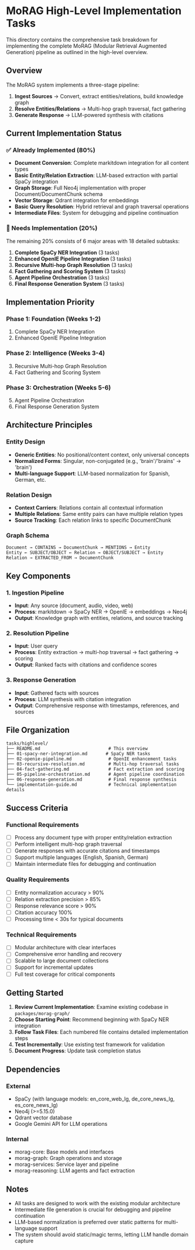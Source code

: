 # MoRAG High-Level Implementation Tasks

This directory contains the comprehensive task breakdown for implementing the complete MoRAG (Modular Retrieval Augmented Generation) pipeline as outlined in the high-level overview.

## Overview

The MoRAG system implements a three-stage pipeline:

1. **Ingest Sources** → Convert, extract entities/relations, build knowledge graph
2. **Resolve Entities/Relations** → Multi-hop graph traversal, fact gathering
3. **Generate Response** → LLM-powered synthesis with citations

## Current Implementation Status

### ✅ Already Implemented (80%)

- **Document Conversion**: Complete markitdown integration for all content types
- **Basic Entity/Relation Extraction**: LLM-based extraction with partial SpaCy integration
- **Graph Storage**: Full Neo4j implementation with proper Document/DocumentChunk schema
- **Vector Storage**: Qdrant integration for embeddings
- **Basic Query Resolution**: Hybrid retrieval and graph traversal operations
- **Intermediate Files**: System for debugging and pipeline continuation

### 🔧 Needs Implementation (20%)

The remaining 20% consists of 6 major areas with 18 detailed subtasks:

1. **Complete SpaCy NER Integration** (3 tasks)
2. **Enhanced OpenIE Pipeline Integration** (3 tasks)
3. **Recursive Multi-hop Graph Resolution** (3 tasks)
4. **Fact Gathering and Scoring System** (3 tasks)
5. **Agent Pipeline Orchestration** (3 tasks)
6. **Final Response Generation System** (3 tasks)

## Implementation Priority

### Phase 1: Foundation (Weeks 1-2)
1. Complete SpaCy NER Integration
2. Enhanced OpenIE Pipeline Integration

### Phase 2: Intelligence (Weeks 3-4)
3. Recursive Multi-hop Graph Resolution
4. Fact Gathering and Scoring System

### Phase 3: Orchestration (Weeks 5-6)
5. Agent Pipeline Orchestration
6. Final Response Generation System

## Architecture Principles

### Entity Design
- **Generic Entities**: No positional/content context, only universal concepts
- **Normalized Forms**: Singular, non-conjugated (e.g., 'brain'/'brains' → 'brain')
- **Multi-language Support**: LLM-based normalization for Spanish, German, etc.

### Relation Design
- **Context Carriers**: Relations contain all contextual information
- **Multiple Relations**: Same entity pairs can have multiple relation types
- **Source Tracking**: Each relation links to specific DocumentChunk

### Graph Schema
```
Document → CONTAINS → DocumentChunk → MENTIONS → Entity
Entity ← SUBJECT/OBJECT ← Relation → OBJECT/SUBJECT → Entity
Relation → EXTRACTED_FROM → DocumentChunk
```

## Key Components

### 1. Ingestion Pipeline
- **Input**: Any source (document, audio, video, web)
- **Process**: markitdown → SpaCy NER → OpenIE → embeddings → Neo4j
- **Output**: Knowledge graph with entities, relations, and source tracking

### 2. Resolution Pipeline
- **Input**: User query
- **Process**: Entity extraction → multi-hop traversal → fact gathering → scoring
- **Output**: Ranked facts with citations and confidence scores

### 3. Response Generation
- **Input**: Gathered facts with sources
- **Process**: LLM synthesis with citation integration
- **Output**: Comprehensive response with timestamps, references, and sources

## File Organization

```
tasks/highlevel/
├── README.md                          # This overview
├── 01-spacy-ner-integration.md       # SpaCy NER tasks
├── 02-openie-pipeline.md              # OpenIE enhancement tasks
├── 03-recursive-resolution.md         # Multi-hop traversal tasks
├── 04-fact-gathering.md               # Fact extraction and scoring
├── 05-pipeline-orchestration.md       # Agent pipeline coordination
├── 06-response-generation.md          # Final response synthesis
└── implementation-guide.md            # Technical implementation details
```

## Success Criteria

### Functional Requirements
- [ ] Process any document type with proper entity/relation extraction
- [ ] Perform intelligent multi-hop graph traversal
- [ ] Generate responses with accurate citations and timestamps
- [ ] Support multiple languages (English, Spanish, German)
- [ ] Maintain intermediate files for debugging and continuation

### Quality Requirements
- [ ] Entity normalization accuracy > 90%
- [ ] Relation extraction precision > 85%
- [ ] Response relevance score > 90%
- [ ] Citation accuracy 100%
- [ ] Processing time < 30s for typical documents

### Technical Requirements
- [ ] Modular architecture with clear interfaces
- [ ] Comprehensive error handling and recovery
- [ ] Scalable to large document collections
- [ ] Support for incremental updates
- [ ] Full test coverage for critical components

## Getting Started

1. **Review Current Implementation**: Examine existing codebase in `packages/morag-graph/`
2. **Choose Starting Point**: Recommend beginning with SpaCy NER integration
3. **Follow Task Files**: Each numbered file contains detailed implementation steps
4. **Test Incrementally**: Use existing test framework for validation
5. **Document Progress**: Update task completion status

## Dependencies

### External
- SpaCy (with language models: en_core_web_lg, de_core_news_lg, es_core_news_lg)
- Neo4j (>=5.15.0)
- Qdrant vector database
- Google Gemini API for LLM operations

### Internal
- morag-core: Base models and interfaces
- morag-graph: Graph operations and storage
- morag-services: Service layer and pipeline
- morag-reasoning: LLM agents and fact extraction

## Notes

- All tasks are designed to work with the existing modular architecture
- Intermediate file generation is crucial for debugging and pipeline continuation
- LLM-based normalization is preferred over static patterns for multi-language support
- The system should avoid static/magic terms, letting LLM handle domain capture
